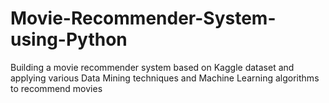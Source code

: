 # Movie-Recommender-System-using-Python
Building a movie recommender system based on Kaggle dataset and applying various Data Mining techniques and Machine Learning algorithms to recommend movies
